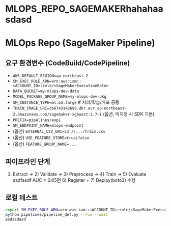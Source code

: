 # MLOPS_REPO_SAGEMAKERhahahaasdasd<!-- README.md -->
# MLOps Repo (SageMaker Pipeline)

## 요구 환경변수 (CodeBuild/CodePipeline)
- `AWS_DEFAULT_REGION=ap-northeast-2`
- `SM_EXEC_ROLE_ARN=arn:aws:iam::<ACCOUNT_ID>:role/<SageMakerExecutionRole>`
- `DATA_BUCKET=my-mlops-dev-data`
- `MODEL_PACKAGE_GROUP_NAME=my-mlops-dev-pkg`
- `SM_INSTANCE_TYPE=ml.m5.large`  # 처리/학습/배포 공통
- `TRAIN_IMAGE_URI=366743142698.dkr.ecr.ap-northeast-2.amazonaws.com/sagemaker-xgboost:1.7-1` (옵션, 미지정 시 SDK 기본)
- `PREFIX=pipelines/exp1`
- `SM_ENDPOINT_NAME=mlops-endpoint`
- (옵션) `EXTERNAL_CSV_URI=s3://.../train.csv`
- (옵션) `USE_FEATURE_STORE=true|false`
- (옵션) `FEATURE_GROUP_NAME=...`

## 파이프라인 단계
1) Extract → 2) Validate → 3) Preprocess → 4) Train → 5) Evaluate  asdfasdf
AUC ≥ 0.65면 6) Register + 7) Deploy(boto3) 수행

## 로컬 테스트
```bash
export SM_EXEC_ROLE_ARN=arn:aws:iam::<ACCOUNT_ID>:role/<SageMakerExecutionRole>
python pipelines/pipeline_def.py --run --wait
asdasdasd
